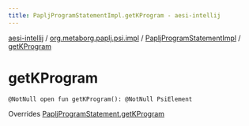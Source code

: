 ```yaml
---
title: PapljProgramStatementImpl.getKProgram - aesi-intellij
---
```


[aesi-intellij](../../index.html) / [org.metaborg.paplj.psi.impl](../index.html) / [PapljProgramStatementImpl](index.html) / [getKProgram](.)

# getKProgram

`@NotNull open fun getKProgram(): @NotNull PsiElement`

Overrides [PapljProgramStatement.getKProgram](../../org.metaborg.paplj.psi/-paplj-program-statement/get-k-program.html)

